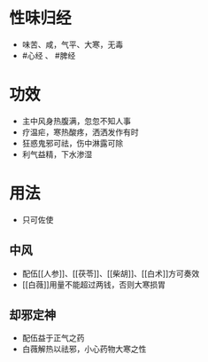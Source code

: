 # 性味归经
- 味苦、咸，气平、大寒，无毒
- #心经 、 #脾经 
# 功效
- 主中风身热腹满，忽忽不知人事
- 疗温疟，寒热酸疼，洒洒发作有时
- 狂惑鬼邪可祛，伤中淋露可除
- 利气益精，下水渗湿
# 用法
- 只可佐使
## 中风
- 配伍[[人参]]、[[茯苓]]、[[柴胡]]、[[白术]]方可奏效
- [[白薇]]用量不能超过两钱，否则大寒损胃
## 却邪定神
- 配伍益于正气之药
- 白薇解热以祛邪，小心药物大寒之性